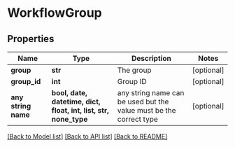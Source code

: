 # WorkflowGroup


## Properties
Name | Type | Description | Notes
------------ | ------------- | ------------- | -------------
**group** | **str** | The group | [optional] 
**group_id** | **int** | Group ID | [optional] 
**any string name** | **bool, date, datetime, dict, float, int, list, str, none_type** | any string name can be used but the value must be the correct type | [optional]

[[Back to Model list]](../README.md#documentation-for-models) [[Back to API list]](../README.md#documentation-for-api-endpoints) [[Back to README]](../README.md)


